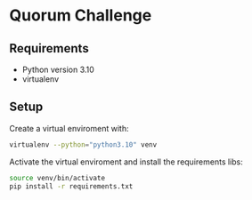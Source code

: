 # Quorum Challenge

## Requirements

* Python version 3.10
* virtualenv

## Setup

Create a virtual enviroment with:

```bash
virtualenv --python="python3.10" venv
```

Activate the virtual enviroment and install the requirements libs:

```bash
source venv/bin/activate 
pip install -r requirements.txt
```
